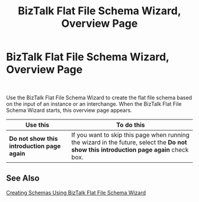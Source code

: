 ﻿---
title: BizTalk Flat File Schema Wizard, Overview Page
TOCTitle: BizTalk Flat File Schema Wizard, Overview Page
ms:assetid: 08404d79-f1ea-44f5-a414-a4dadd03adaa
ms:mtpsurl: https://msdn.microsoft.com/library/Aa547084(v=BTS.80)
ms:contentKeyID: 51526038
ms.date: 08/30/2017
mtps_version: v=BTS.80
f1_keywords:
- bts10.ffwizard.overview
---

# BizTalk Flat File Schema Wizard, Overview Page

 

Use the BizTalk Flat File Schema Wizard to create the flat file schema based on the input of an instance or an interchange. When the BizTalk Flat File Schema Wizard starts, this overview page appears.

<table>
<thead>
<tr class="header">
<th>Use this</th>
<th>To do this</th>
</tr>
</thead>
<tbody>
<tr class="odd">
<td><strong>Do not show this introduction page again</strong></td>
<td>If you want to skip this page when running the wizard in the future, select the <strong>Do not show this introduction page again</strong> check box.</td>
</tr>
</tbody>
</table>


## See Also

[Creating Schemas Using BizTalk Flat File Schema Wizard](https://msdn.microsoft.com/library/aa559306\(v=bts.80\))

